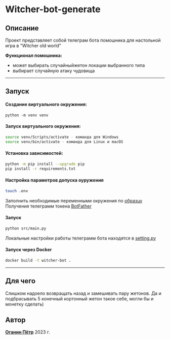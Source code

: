 # Witcher-bot-generate
## Описание
Проект представляет собой телеграм бота помошника для настольной игра в "Witcher old world"

**Функционал помошника:**
* может выбирать случайныйжетон локации выбранного типа
* выбирает случайную атаку чудовища
***
## Запуск

#### Создание виртуального окружения:

```
python -m venv venv
```

#### Запуск виртуального окружения:

```bash
source venv/Scripts/activate - команда для Windows
source venv/bin/activate - команда для Linux и macOS
```
#### Установка зависимостей:

```bash
python -m pip install --upgrade pip
pip install -r requirements.txt
```
#### Настройка параметров допуска оуружения
```bash
touch .env
```
Заполнить необходимые переменными окружения по [образцу](.env.example)
Получения телеграмм токена [BotFather](https://t.me/botfather)

#### Запуск
```bash
python src/main.py
```
Локальные настройки работы телеграмм бота находятся в [setting.py](setting.py)

#### Запуск через Docker
```bash
docker build -t witcher-bot .
```
***
## Для чего
Слишком надоело возвращать назад и замешивать пару жетонов. Да и подбрасывать 5 конечный кортонный жетон такое себе, могли бы и монетку сделать)

## Автор
[**Оганин Пётр**](https://github.com/NECROshizo)
2023 г.
